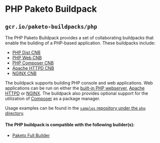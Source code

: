 # PHP Paketo Buildpack
## `gcr.io/paketo-buildpacks/php`

The PHP Paketo Buildpack provides a set of collaborating buildpacks that
enable the building of a PHP-based application. These buildpacks include:
- [PHP Dist CNB](https://github.com/paketo-buildpacks/php-dist)
- [PHP Web CNB](https://github.com/paketo-buildpacks/php-web)
- [PHP Composer CNB](https://github.com/paketo-buildpacks/php-composer)
- [Apache HTTPD CNB](https://github.com/paketo-buildpacks/httpd)
- [NGINX CNB](https://github.com/paketo-buildpacks/nginx)

The buildpack supports building PHP console and web applications. Web
applications can be run on either the [built-in PHP
webserver](https://www.php.net/manual/en/features.commandline.webserver.php),
[Apache HTTPD](https://httpd.apache.org/) or [NGINX](https://www.nginx.com/).
The buildpack also provides optional support for the utilization of
[Composer](https://getcomposer.org) as a package manager.

Usage examples can be found in the
[`samples` repository under the `php` directory](https://github.com/paketo-buildpacks/samples/tree/main/php).

#### The PHP buildpack is compatible with the following builder(s):
- [Paketo Full Builder](https://github.com/paketo-buildpacks/full-builder)
